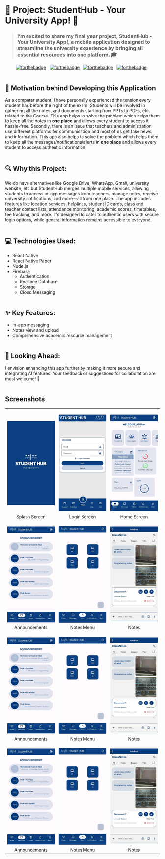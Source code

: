 # 🚀 Project: StudentHub - Your University App! 📱

>  <h3>I’m excited to share my final year project, StudentHub - Your University App!, a mobile application designed to streamline the
>   university experience by bringing all essential resources into one platform. 🎓</h3>

<center>

[![forthebadge](https://forthebadge.com/images/badges/built-with-love.svg)](https://forthebadge.com) &nbsp;
[![forthebadge](https://forthebadge.com/images/badges/open-source.svg)](https://forthebadge.com) &nbsp;
[![forthebadge](https://forthebadge.com/images/badges/made-with-javascript.svg)](https://forthebadge.com) &nbsp;
[![forthebadge](https://forthebadge.com/images/badges/built-for-android.svg)](https://forthebadge.com) &nbsp;
<br/><br/>
</center>

## 🧠 Motivation behind Developing this Application
As a computer student, I have personally experienced the tension every student has before the night of the exam. Students  will be involved in gathering all the notes, and documents starting from PPTs to PDFs, etc. related to the Course. This app helps to solve the problem which helps them to keep all the notes in **one place** and allows every student to access it hassle-free.
Secondly, there is an issue that teachers and administration use different platforms for communication and most of us get fake news and information. This app also helps to solve the problem which helps them to keep all the messages/notifications/alerts in **one place** and allows every student to access authentic information.
<br/><br/>

## 🔍 Why this Project:
We do have alternatives like Google Drive, WhatsApp, Gmail, university website, etc but StudentHub merges multiple mobile services, allowing students to access in-app messages from teachers, manage notes, receive university notifications, and more—all from one place. The app includes features like location services, helplines, student ID cards, class and teacher contact lists, attendance monitoring, academic scores, timetables, fee tracking, and more. It's designed to cater to authentic users with secure login options, while general information remains accessible to everyone.
<br/><br/>

## 💻 Technologies Used:
- React Native
- React Native Paper
- Node.js
- Firebase
   - Authentication
   - Realtime Database
   - Storage
   - Cloud Messaging
<br/><br/>

## ✨ Key Features:
- In-app messaging
- Notes view and upload
- Comprehensive academic resource management
<br/><br/>

## 🚀 Looking Ahead:
I envision enhancing this app further by making it more secure and integrating AI features. Your feedback or suggestions for collaboration are most welcome! 🤝
<br/><br/>

## Screenshots 

<table>
 
 <tr>
   <td width="33.3%">&nbsp;<img src="./readme_assets/SplashScreen.jpg" alt="Splash Screen"></td>
   <td width="33.33%">&nbsp;<img src="./readme_assets/LoginScreen.jpg" alt="Loagin Screen"></td>
   <td width="33.33%">&nbsp;<img src="./readme_assets/Dashboard.jpg" alt="Dashboard Screen"></td>
 </tr>
 <tr>
   <td align="center">Splash Screen</td>
   <td align="center">Login Screen</td>
   <td align="center">Home Screen</td>
 </tr>
 
 <tr>
   <td width="33.3%">&nbsp;<img src="./readme_assets/InAppMessages.jpg" alt="Splash Screen"></td>
   <td width="33.33%">&nbsp;<img src="./readme_assets/notemenu.jpg" alt="Splash Screen"></td>
   <td width="33.33%">&nbsp;<img src="./readme_assets/NoteScreen.jpg" alt="Splash Screen"></td>
 </tr>
 <tr>
   <td align="center">Announcements</td>
   <td align="center">Notes Menu</td>
   <td align="center">Notes</td>
 </tr>

 <tr>
   <td width="33.3%">&nbsp;<img src="./readme_assets/InAppMessages.jpg" alt="Splash Screen"></td>
   <td width="33.33%">&nbsp;<img src="./readme_assets/notemenu.jpg" alt="Splash Screen"></td>
   <td width="33.33%">&nbsp;<img src="./readme_assets/NoteScreen.jpg" alt="Splash Screen"></td>
 </tr>
 <tr>
   <td align="center">Announcements</td>
   <td align="center">Notes Menu</td>
   <td align="center">Notes</td>
 </tr>

 <tr>
   <td width="33.3%">&nbsp;<img src="./readme_assets/InAppMessages.jpg" alt="Splash Screen"></td>
   <td width="33.33%">&nbsp;<img src="./readme_assets/notemenu.jpg" alt="Splash Screen"></td>
   <td width="33.33%">&nbsp;<img src="./readme_assets/NoteScreen.jpg" alt="Splash Screen"></td>
 </tr>
 <tr>
   <td align="center">Announcements</td>
   <td align="center">Notes Menu</td>
   <td align="center">Notes</td>
 </tr>
  
</table>
